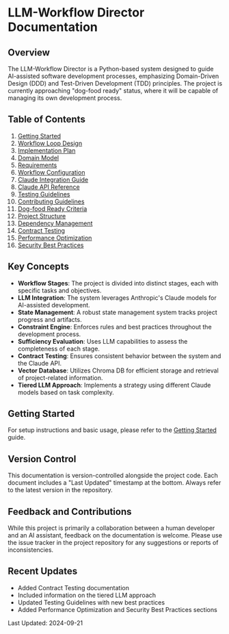 # LLM-Workflow Director Documentation

## Overview
The LLM-Workflow Director is a Python-based system designed to guide AI-assisted software development processes, emphasizing Domain-Driven Design (DDD) and Test-Driven Development (TDD) principles. The project is currently approaching "dog-food ready" status, where it will be capable of managing its own development process.

## Table of Contents

1. [Getting Started](getting_started.md)
2. [Workflow Loop Design](workflow_loop.md)
3. [Implementation Plan](implementation_plan.md)
4. [Domain Model](domain_model.md)
5. [Requirements](requirements.md)
6. [Workflow Configuration](workflow_configuration.md)
7. [Claude Integration Guide](claude_integration.md)
8. [Claude API Reference](claude_api_reference.md)
9. [Testing Guidelines](TESTING.md)
10. [Contributing Guidelines](CONTRIBUTING.md)
11. [Dog-food Ready Criteria](dogfood_ready_criteria.md)
12. [Project Structure](project_structure.md)
13. [Dependency Management](dependency_management.md)
14. [Contract Testing](contract_testing.md)
15. [Performance Optimization](performance_optimization.md)
16. [Security Best Practices](security_best_practices.md)

## Key Concepts

- **Workflow Stages**: The project is divided into distinct stages, each with specific tasks and objectives.
- **LLM Integration**: The system leverages Anthropic's Claude models for AI-assisted development.
- **State Management**: A robust state management system tracks project progress and artifacts.
- **Constraint Engine**: Enforces rules and best practices throughout the development process.
- **Sufficiency Evaluation**: Uses LLM capabilities to assess the completeness of each stage.
- **Contract Testing**: Ensures consistent behavior between the system and the Claude API.
- **Vector Database**: Utilizes Chroma DB for efficient storage and retrieval of project-related information.
- **Tiered LLM Approach**: Implements a strategy using different Claude models based on task complexity.

## Getting Started

For setup instructions and basic usage, please refer to the [Getting Started](getting_started.md) guide.

## Version Control

This documentation is version-controlled alongside the project code. Each document includes a "Last Updated" timestamp at the bottom. Always refer to the latest version in the repository.

## Feedback and Contributions

While this project is primarily a collaboration between a human developer and an AI assistant, feedback on the documentation is welcome. Please use the issue tracker in the project repository for any suggestions or reports of inconsistencies.

## Recent Updates

- Added Contract Testing documentation
- Included information on the tiered LLM approach
- Updated Testing Guidelines with new best practices
- Added Performance Optimization and Security Best Practices sections

Last Updated: 2024-09-21
